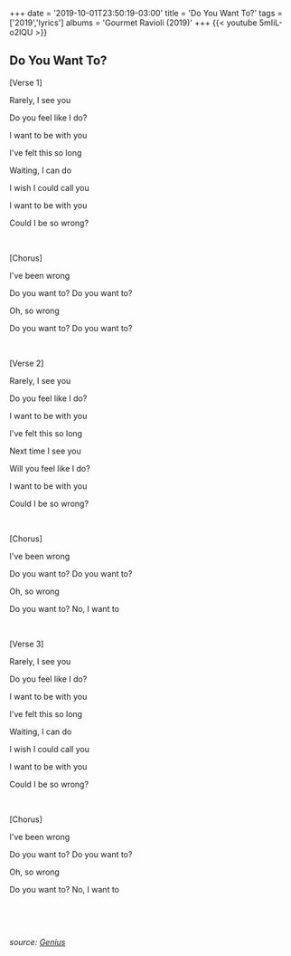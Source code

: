 +++
date = '2019-10-01T23:50:19-03:00'
title = 'Do You Want To?'
tags = ['2019','lyrics']
albums = 'Gourmet Ravioli (2019)'
+++
{{< youtube 5mIiL-o2lQU >}}

## Do You Want To?

[Verse 1]

Rarely, I see you

Do you feel like I do?

I want to be with you

I've felt this so long

Waiting, I can do

I wish I could call you

I want to be with you

Could I be so wrong?

&nbsp;

[Chorus]

I've been wrong

Do you want to? Do you want to?

Oh, so wrong

Do you want to? Do you want to?

&nbsp;

[Verse 2]

Rarely, I see you

Do you feel like I do?

I want to be with you

I've felt this so long

Next time I see you

Will you feel like I do?

I want to be with you

Could I be so wrong?

&nbsp;

[Chorus]

I've been wrong

Do you want to? Do you want to?

Oh, so wrong

Do you want to? No, I want to

&nbsp;

[Verse 3]

Rarely, I see you

Do you feel like I do?

I want to be with you

I've felt this so long

Waiting, I can do

I wish I could call you

I want to be with you

Could I be so wrong?

&nbsp;

[Chorus]

I've been wrong

Do you want to? Do you want to?

Oh, so wrong

Do you want to? No, I want to

&nbsp;

&nbsp;

_source: [Genius](https://genius.com/artists/First-of-october)_
